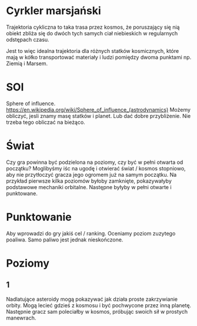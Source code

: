 # Cyrkler marsjański

Trajektoria cykliczna to taka trasa przez kosmos, że poruszający się nią obiekt zbliża się do dwóch tych samych ciał niebieskich w regularnych odstępach czasu.

Jest to więc idealna trajektoria dla różnych statków kosmicznych, które mają w kółko transportować materiały i ludzi pomiędzy dwoma punktami np. Ziemią i Marsem.

# SOI
Sphere of influence. https://en.wikipedia.org/wiki/Sphere_of_influence_(astrodynamics)
Możemy obliczyć, jesli znamy masę statków i planet. Lub dać dobre przybliżenie. Nie trzeba tego obliczać na bieżąco. 

# Świat
Czy gra powinna być podzielona na poziomy, czy być w pełni otwarta od początku?
Moglibyśmy iśc na ugodę i otwierać świat / kosmos stopniowo, aby nie przytłoczyć gracza jego ogromem już na samym początku. Na przykład pierwsze kilka poziomów byłoby zamknięte, pokazywałyby podstawowe mechaniki orbitalne. Następne byłyby w pełni otwarte i punktowane.

# Punktowanie
Aby wprowadzi do gry jakiś cel / ranking. Oceniamy poziom zuzytego poaliwa. Samo paliwo jest jednak nieskończone.

# Poziomy
## 1
Nadlatujące asteroidy mogą pokazywać jak działa proste zakrzywianie orbity. Mogą lecieć gdzieś z kosmosu i być pochwycone przez inną planetę. Następnie gracz sam poleciałby w kosmos, próbując swoich sił w prostych manewrach.